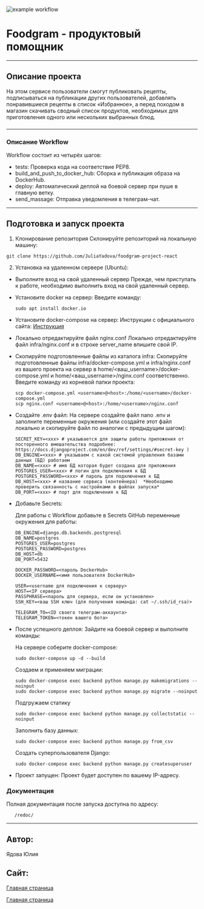 ![example workflow](https://github.com/JuliaYadova/foodgram-project-react/actions/workflows/foodgram_workflow.yml/badge.svg)
# Foodgram - продуктовый помощник
---
## Описание проекта
На этом сервисе пользователи смогут публиковать рецепты, подписываться на публикации других пользователей, добавлять понравившиеся рецепты в список «Избранное», а перед походом в магазин скачивать сводный список продуктов, необходимых для приготовления одного или нескольких выбранных блюд.
### 
---
### Описание Workflow
Workflow состоит из четырёх шагов:
+ tests:
Проверка кода на соответствие PEP8.
+ build_and_push_to_docker_hub:
Сборка и публикация образа на DockerHub.
+ deploy:
Автоматический деплой на боевой сервер при пуше в главную ветку.
+ send_massage:
Отправка уведомления в телеграм-чат.
---
## Подготовка и запуск проекта

1. Клонирование репозитория
Склонируйте репозиторий на локальную машину:
```
git clone https://github.com/JuliaYadova/foodgram-project-react
```
2. Установка на удаленном сервере (Ubuntu):
 + Выполните вход на свой удаленный сервер
   Прежде, чем приступать к работе, необходимо выполнить вход на свой удаленный сервер.

 + Установите docker на сервер:
   Введите команду:
   ```
   sudo apt install docker.io 
   ```
 + Установите docker-compose на сервер:
   Инструкции с официального сайта:
  [Инструкция](https://docs.docker.com/compose/install/)

 + Локально отредактируйте файл nginx.conf
   Локально отредактируйте файл infra/nginx.conf и в строке server_name впишите свой IP.

 + Скопируйте подготовленные файлы из каталога infra:
   Скопируйте подготовленные файлы infra/docker-compose.yml и infra/nginx.conf из вашего проекта на сервер в home/<ваш_username>/docker-compose.yml и home/<ваш_username>/nginx.conf соответственно. Введите команду из корневой папки проекта:
   ```
   scp docker-compose.yml <username>@<host>:/home/<username>/docker-compose.yml
   scp nginx.conf <username>@<host>:/home/<username>/nginx.conf
   ```
 + Cоздайте .env файл:
   На сервере создайте файл nano .env и заполните переменные окружения (или создайте этот файл локально и скопируйте файл по аналогии с предыдущим шагом):
   ```
   SECRET_KEY=<xxx> # указывается для защиты работы приложения от посторенного вмешательства подробнее: https://docs.djangoproject.com/en/dev/ref/settings/#secret-key )
   DB_ENGINE=<xxx> # указываем с какой системой управления базами данных (БД) работаем
   DB_NAME=<xxx> # имя БД которая будет создана для приложения
   POSTGRES_USER=<xxx> # логин для подключения к БД
   POSTGRES_PASSWORD=<xxx> # пароль для подключения к БД
   DB_HOST=<xxx> # название сервиса (контейнера)  *Необходимо проверить связанность с настройками в файлах запуска*
   DB_PORT=<xxx> # порт для подключения к БД 
   ```
 + Добавьте Secrets:

   Для работы с Workflow добавьте в Secrets GitHub переменные окружения для работы:
   ```
   DB_ENGINE=django.db.backends.postgresql
   DB_NAME=postgres
   POSTGRES_USER=postgres
   POSTGRES_PASSWORD=postgres
   DB_HOST=db
   DB_PORT=5432

   DOCKER_PASSWORD=<пароль DockerHub>
   DOCKER_USERNAME=<имя пользователя DockerHub>

   USER=<username для подключения к серверу>
   HOST=<IP сервера>
   PASSPHRASE=<пароль для сервера, если он установлен>
   SSH_KEY=<ваш SSH ключ (для получения команда: cat ~/.ssh/id_rsa)>

   TELEGRAM_TO=<ID своего телеграм-аккаунта>
   TELEGRAM_TOKEN=<токен вашего бота>
   ```
 + После успешного деплоя:
   Зайдите на боевой сервер и выполните команды:

   На сервере соберите docker-compose:
   ```
   sudo docker-compose up -d --build
   ```
   Создаем и применяем миграции:
   ```
   sudo docker-compose exec backend python manage.py makemigrations --noinput
   sudo docker-compose exec backend python manage.py migrate --noinput
   ```
   Подгружаем статику
   ```
   sudo docker-compose exec backend python manage.py collectstatic --noinput 
   ```
   Заполнить базу данных:
   ```
   sudo docker-compose exec backend python manage.py from_csv 
   ```
   Создать суперпользователя Django:
   ```
   sudo docker-compose exec backend python manage.py createsuperuser
   ```
 + Проект запущен:
   Проект будет доступен по вашему IP-адресу.
### Документация
Полная документация после запуска доступна по адресу:
```
   /redoc/
```
---
## Автор:
Ядова Юлия


## Сайт:
[Главная страница](http://178.154.194.146/index)

[Главная страница](http://178.154.194.146/index)



